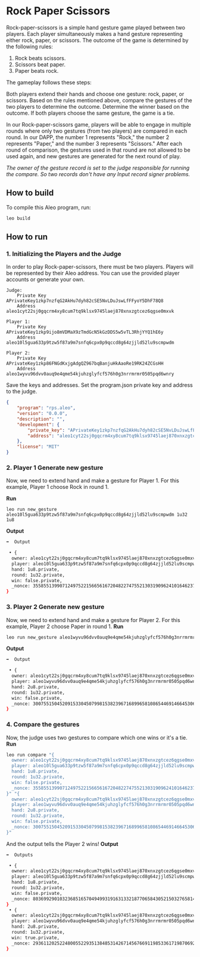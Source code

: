 # Rock Paper Scissors

Rock-paper-scissors is a simple hand gesture game played between two players. Each player simultaneously makes a hand gesture representing either rock, paper, or scissors. The outcome of the game is determined by the following rules:

1. Rock beats scissors.
2. Scissors beat paper.
3. Paper beats rock.

The gameplay follows these steps:

Both players extend their hands and choose one gesture: rock, paper, or scissors.
Based on the rules mentioned above, compare the gestures of the two players to determine the outcome.
Determine the winner based on the outcome. If both players choose the same gesture, the game is a tie.

In our Rock-paper-scissors game, players will be able to engage in multiple rounds where only two gestures (from two players) are compared in each round. In our DAPP, the number 1 represents "Rock," the number 2 represents "Paper," and the number 3 represents "Scissors." After each round of comparison, the gestures used in that round are not allowed to be used again, and new gestures are generated for the next round of play.

*The owner of the gesture record is set to the judge responsible for running the compare. So two records don't have any Input record signer problems.*

## How to build

To compile this Aleo program, run:
```bash
leo build
```

## How to run
### 1. Initializing the Players and the Judge
In order to play Rock-paper-scissors, there must be two players. Players will be represented by their Aleo address. You can use the provided player accounts or generate your own.
```
Judge:
    Private Key  APrivateKey1zkp7nzfqG2AkHu7dyh82cSE5NvLDuJswLfFFyoY5DhF78Q8
    Address  aleo1cyt22sj0gqcrm4xy8cum7tq9klsx9745laej870xnxzgtcez6qgse0mxvk

Player 1:
    Private Key  APrivateKey1zkp9ijo8mVDMaX9zTmdGcN5kGzDDS5w5vTL3RhjYYQ1hE6y
    Address  aleo10l5gua633p9tzw5f87a9m7snfq6cpx0p9qccd8g64zjjld52lu9scmpwdm

Player 2:
    Private Key  APrivateKey1zkp86FNGdKxjgAdgQZ967bqBanjuHkAaoRe19RK24ZCGsHH
    Address  aleo1wyvu96dvv0auq9e4qme54kjuhzglyfcf576h0g3nrrmrmr0505pqd6wnry
```

Save the keys and addresses. Set the program.json private key and address to the judge.
```json
{
    "program": "rps.aleo",
    "version": "0.0.0",
    "description": "",
    "development": {
        "private_key": "APrivateKey1zkp7nzfqG2AkHu7dyh82cSE5NvLDuJswLfFFyoY5DhF78Q8",
        "address": "aleo1cyt22sj0gqcrm4xy8cum7tq9klsx9745laej870xnxzgtcez6qgse0mxvk"
    },
    "license": "MIT"
}

```

### 2. Player 1 Generate new gesture
Now, we need to extend hand and make a gesture for Player 1. For this example, Player 1 choose Rock in round 1.

**Run**
```
leo run new_gesture aleo10l5gua633p9tzw5f87a9m7snfq6cpx0p9qccd8g64zjjld52lu9scmpwdm 1u32 1u8
```

**Output**
```bash
➡️  Output

 • {
  owner: aleo1cyt22sj0gqcrm4xy8cum7tq9klsx9745laej870xnxzgtcez6qgse0mxvk.private,
  player: aleo10l5gua633p9tzw5f87a9m7snfq6cpx0p9qccd8g64zjjld52lu9scmpwdm.private,
  hand: 1u8.private,
  round: 1u32.private,
  win: false.private,
  _nonce: 3558551399071249752215665616720482274755213031909624101646237595297701767466group.public
}
```

### 3. Player 2 Generate new gesture
Now, we need to extend hand and make a gesture for Player 2. For this example, Player 2 choose Paper in round 1.
**Run**
```bash
leo run new_gesture aleo1wyvu96dvv0auq9e4qme54kjuhzglyfcf576h0g3nrrmrmr0505pqd6wnry 1u32 2u8
```

**Output**
```bash
➡️  Output

 • {
  owner: aleo1cyt22sj0gqcrm4xy8cum7tq9klsx9745laej870xnxzgtcez6qgse0mxvk.private,
  player: aleo1wyvu96dvv0auq9e4qme54kjuhzglyfcf576h0g3nrrmrmr0505pqd6wnry.private,
  hand: 2u8.private,
  round: 1u32.private,
  win: false.private,
  _nonce: 3007551504520915330450799815382396716899658108654469146645306589284614209378group.public
}
```

### 4. Compare the gestures
Now, the judge uses two gestures to compare which one wins or it's a tie.
**Run**
```bash
leo run compare "{
  owner: aleo1cyt22sj0gqcrm4xy8cum7tq9klsx9745laej870xnxzgtcez6qgse0mxvk.private,
  player: aleo10l5gua633p9tzw5f87a9m7snfq6cpx0p9qccd8g64zjjld52lu9scmpwdm.private,
  hand: 1u8.private,
  round: 1u32.private,
  win: false.private,
  _nonce: 3558551399071249752215665616720482274755213031909624101646237595297701767466group.public
}" "{
  owner: aleo1cyt22sj0gqcrm4xy8cum7tq9klsx9745laej870xnxzgtcez6qgse0mxvk.private,
  player: aleo1wyvu96dvv0auq9e4qme54kjuhzglyfcf576h0g3nrrmrmr0505pqd6wnry.private,
  hand: 2u8.private,
  round: 1u32.private,
  win: false.private,
  _nonce: 3007551504520915330450799815382396716899658108654469146645306589284614209378group.public
}"
```

And the output tells the Player 2 wins!
**Output**
```bash
➡️  Outputs

 • {
  owner: aleo1cyt22sj0gqcrm4xy8cum7tq9klsx9745laej870xnxzgtcez6qgse0mxvk.private,
  player: aleo10l5gua633p9tzw5f87a9m7snfq6cpx0p9qccd8g64zjjld52lu9scmpwdm.private,
  hand: 1u8.private,
  round: 1u32.private,
  win: false.private,
  _nonce: 8036992901032368516570494993191631332187706584305215032765814982172707938912group.public
}
 • {
  owner: aleo1cyt22sj0gqcrm4xy8cum7tq9klsx9745laej870xnxzgtcez6qgse0mxvk.private,
  player: aleo1wyvu96dvv0auq9e4qme54kjuhzglyfcf576h0g3nrrmrmr0505pqd6wnry.private,
  hand: 2u8.private,
  round: 1u32.private,
  win: true.private,
  _nonce: 2936112025224800552293513848531426714567669119853361719870692079456778053568group.public
}
```